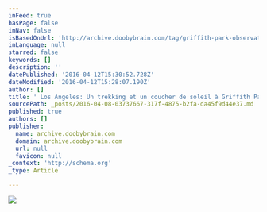 ```yaml
---
inFeed: true
hasPage: false
inNav: false
isBasedOnUrl: 'http://archive.doobybrain.com/tag/griffith-park-observatory/'
inLanguage: null
starred: false
keywords: []
description: ''
datePublished: '2016-04-12T15:30:52.728Z'
dateModified: '2016-04-12T15:28:07.190Z'
author: []
title: ' Los Angeles: Un trekking et un coucher de soleil à Griffith Park'
sourcePath: _posts/2016-04-08-03737667-317f-4875-b2fa-da45f9d44e37.md
published: true
authors: []
publisher:
  name: archive.doobybrain.com
  domain: archive.doobybrain.com
  url: null
  favicon: null
_context: 'http://schema.org'
_type: Article

---
```

![](https://s3-us-west-2.amazonaws.com/the-grid-img/p/b6e03ec917826b197424e41b312e0ea00c8d150f.jpg)